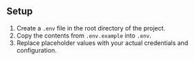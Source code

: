 ## Setup

1. Create a `.env` file in the root directory of the project.
2. Copy the contents from `.env.example` into `.env`.
3. Replace placeholder values with your actual credentials and configuration.
